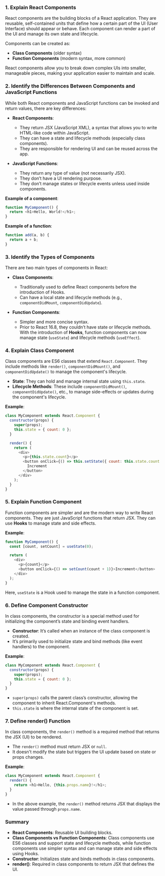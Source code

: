 ### 1. **Explain React Components**

React components are the building blocks of a React application. They are reusable, self-contained units that define how a certain part of the UI (User Interface) should appear or behave. Each component can render a part of the UI and manage its own state and lifecycle.

Components can be created as:

* **Class Components** (older syntax)
* **Function Components** (modern syntax, more common)

React components allow you to break down complex UIs into smaller, manageable pieces, making your application easier to maintain and scale.

### 2. **Identify the Differences Between Components and JavaScript Functions**

While both React components and JavaScript functions can be invoked and return values, there are key differences:

* **React Components**:

  * They return JSX (JavaScript XML), a syntax that allows you to write HTML-like code within JavaScript.
  * They can have a state and lifecycle methods (especially class components).
  * They are responsible for rendering UI and can be reused across the app.

* **JavaScript Functions**:

  * They return any type of value (not necessarily JSX).
  * They don’t have a UI rendering purpose.
  * They don’t manage states or lifecycle events unless used inside components.

**Example of a component**:

```javascript
function MyComponent() {
  return <h1>Hello, World!</h1>;
}
```

**Example of a function**:

```javascript
function add(a, b) {
  return a + b;
}
```

### 3. **Identify the Types of Components**

There are two main types of components in React:

* **Class Components**:

  * Traditionally used to define React components before the introduction of Hooks.
  * Can have a local state and lifecycle methods (e.g., `componentDidMount`, `componentDidUpdate`).

* **Function Components**:

  * Simpler and more concise syntax.
  * Prior to React 16.8, they couldn’t have state or lifecycle methods. With the introduction of **Hooks**, function components can now manage state (`useState`) and lifecycle methods (`useEffect`).

### 4. **Explain Class Component**

Class components are ES6 classes that extend `React.Component`. They include methods like `render()`, `componentDidMount()`, and `componentDidUpdate()` to manage the component's lifecycle.

* **State**: They can hold and manage internal state using `this.state`.
* **Lifecycle Methods**: These include `componentDidMount()`, `componentDidUpdate()`, etc., to manage side-effects or updates during the component's lifecycle.

**Example**:

```javascript
class MyComponent extends React.Component {
  constructor(props) {
    super(props);
    this.state = { count: 0 };
  }

  render() {
    return (
      <div>
        <p>{this.state.count}</p>
        <button onClick={() => this.setState({ count: this.state.count + 1 })}>
          Increment
        </button>
      </div>
    );
  }
}
```

### 5. **Explain Function Component**

Function components are simpler and are the modern way to write React components. They are just JavaScript functions that return JSX. They can use **Hooks** to manage state and side effects.

**Example**:

```javascript
function MyComponent() {
  const [count, setCount] = useState(0);

  return (
    <div>
      <p>{count}</p>
      <button onClick={() => setCount(count + 1)}>Increment</button>
    </div>
  );
}
```

Here, `useState` is a Hook used to manage the state in a function component.

### 6. **Define Component Constructor**

In class components, the constructor is a special method used for initializing the component’s state and binding event handlers.

* **Constructor**: It’s called when an instance of the class component is created.
* It’s primarily used to initialize state and bind methods (like event handlers) to the component.

**Example**:

```javascript
class MyComponent extends React.Component {
  constructor(props) {
    super(props);
    this.state = { count: 0 };
  }
}
```

* `super(props)` calls the parent class’s constructor, allowing the component to inherit React.Component's methods.
* `this.state` is where the internal state of the component is set.

### 7. **Define render() Function**

In class components, the `render()` method is a required method that returns the JSX (UI) to be rendered.

* The `render()` method must return JSX or `null`.
* It doesn't modify the state but triggers the UI update based on state or props changes.

**Example**:

```javascript
class MyComponent extends React.Component {
  render() {
    return <h1>Hello, {this.props.name}!</h1>;
  }
}
```

* In the above example, the `render()` method returns JSX that displays the value passed through `props.name`.

### Summary

* **React Components**: Reusable UI building blocks.
* **Class Components vs Function Components**: Class components use ES6 classes and support state and lifecycle methods, while function components use simpler syntax and can manage state and side effects using Hooks.
* **Constructor**: Initializes state and binds methods in class components.
* **render()**: Required in class components to return JSX that defines the UI.

